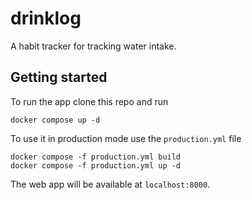 # drinklog

A habit tracker for tracking water intake.

## Getting started

To run the app clone this repo and run

```
docker compose up -d
```

To use it in production mode use the `production.yml` file

```
docker compose -f production.yml build
docker compose -f production.yml up -d
```

The web app will be available at `localhost:8000`.
